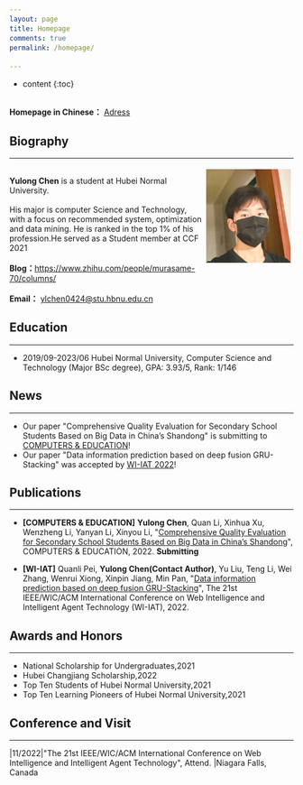 ```yaml
---
layout: page
title: Homepage
comments: true
permalink: /homepage/

---
```


* content
{:toc}

<br> <b>Homepage in Chinese：</b>  <a href="https://www.cnblogs.com/MurasameLory-chenyulong/p/14323736.html">Adress</a>  <br>

 
## Biography
---

<div style="float: left; clear: both;" align="left">
<img src="/images/chen-2021.jpg" width="150" alt="news_20191112_2" align=right hspace="5" vspace="5"/>
<br> <b>Yulong Chen</b> is a student at Hubei Normal University.<br><br>His major is computer Science and Technology, with a focus on recommended system, optimization and data mining. He is ranked in the top 1% of his profession.He served as a Student member at CCF 2021 <br><br> <b>Blog：</b><a href="https://www.zhihu.com/people/murasame-70/columns">https://www.zhihu.com/people/murasame-70/columns/</a>   <br><br> <b>Email：</b>  <a href="ylchen0424@stu.hbnu.edu.cn">ylchen0424@stu.hbnu.edu.cn</a>  <br>
</div>
<br clear="left" />

## Education

---

* 2019/09-2023/06 Hubei Normal University, Computer Science and Technology (Major BSc degree), GPA: 3.93/5, Rank: 1/146

## News

---

* Our paper "Comprehensive Quality Evaluation for Secondary School Students Based on Big Data in China’s Shandong" is submitting to [COMPUTERS & EDUCATION](https://www.sciencedirect.com/journal/computers-and-education)!
* Our paper "Data information prediction based on deep fusion GRU-Stacking" was accepted by [WI-IAT 2022](https://www.wi-iat.com/wi-iat2022/index.html)!


## Publications

---

* **[COMPUTERS & EDUCATION]** **Yulong Chen**, Quan Li, Xinhua Xu, Wenzheng Li, Yanyan Li, Xinyou Li, "[Comprehensive Quality Evaluation for Secondary School Students Based on Big Data in China’s Shandong](https://www.sciencedirect.com/journal/computers-and-education)", COMPUTERS & EDUCATION, 2022. **Submitting**

* **[WI-IAT]** Quanli Pei, **Yulong Chen(Contact Author)**, Yu Liu, Teng Li, Wei Zhang, Wenrui Xiong, Xinpin Jiang, Min Pan, "[Data information prediction based on deep fusion GRU-Stacking](chrome-extension://cdonnmffkdaoajfknoeeecmchibpmkmg/assets/pdf/web/viewer.html?file=https%3A%2F%2Fwi-lab.com%2Fcyberchair%2F2022%2Fwi22%2Fyourpaper%2FS22202_5330.pdf)", The 21st IEEE/WIC/ACM International Conference on Web Intelligence and Intelligent Agent Technology (WI-IAT), 2022. 




## Awards and Honors

---

- National Scholarship for Undergraduates,2021
- Hubei Changjiang Scholarship,2022
- Top Ten Students of Hubei Normal University,2021
- Top Ten Learning Pioneers of Hubei Normal University,2021



## Conference and Visit

---

|11/2022|"The 21st IEEE/WIC/ACM International Conference on Web Intelligence and Intelligent Agent Technology", Attend. |Niagara Falls, Canada
